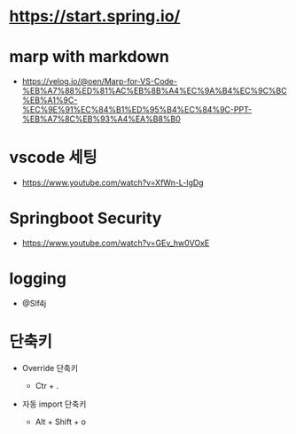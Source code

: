 # https://start.spring.io/

# marp with markdown
- https://velog.io/@oen/Marp-for-VS-Code-%EB%A7%88%ED%81%AC%EB%8B%A4%EC%9A%B4%EC%9C%BC%EB%A1%9C-%EC%9E%91%EC%84%B1%ED%95%B4%EC%84%9C-PPT-%EB%A7%8C%EB%93%A4%EA%B8%B0

# vscode 세팅
- https://www.youtube.com/watch?v=XfWn-L-lgDg

# Springboot Security
- https://www.youtube.com/watch?v=GEv_hw0VOxE

# logging
- @Slf4j

# 단축키

- Override 단축키
  - Ctr + .

- 자동 import 단축키 
  - Alt + Shift + o

